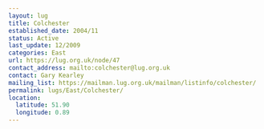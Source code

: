 ```yaml
---
layout: lug
title: Colchester
established_date: 2004/11
status: Active
last_update: 12/2009
categories: East
url: https://lug.org.uk/node/47
contact_address: mailto:colchester@lug.org.uk
contact: Gary Kearley
mailing_list: https://mailman.lug.org.uk/mailman/listinfo/colchester/
permalink: lugs/East/Colchester/
location:
  latitude: 51.90
  longitude: 0.89
---
```

